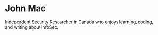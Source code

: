# John Mac

Independent Security Researcher in Canada who enjoys learning, coding, and writing about InfoSec.